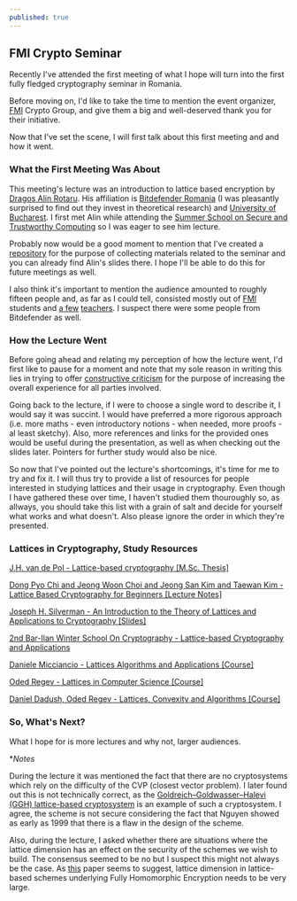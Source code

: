 ```yaml
---
published: true
---
```




## FMI Crypto Seminar

Recently I've attended the first meeting of what I hope will turn into the first fully fledged cryptography seminar in Romania.

Before moving on, I'd like to take the time to mention the event organizer, [FMI](http://fmi.unibuc.ro/) Crypto Group, and give them a big and well-deserved thank you for their initiative.

<!-- more -->

Now that I've set the scene, I will first talk about this first meeting and and how it went.

### What the First Meeting Was About

This meeting's lecture was an introduction to lattice based encryption by [Dragos Alin Rotaru](https://twitter.com/dragosrotaru). His affiliation is [Bitdefender Romania](http://www.bitdefender.ro/) (I was pleasantly surprised to find out they invest in theoretical research) and [University of Bucharest](http://www.unibuc.ro/). I first met Alin while attending the [Summer School on Secure and Trustworthy Computing](http://summerschool.trust.cased.de/) so I was eager to see him lecture.

Probably now would be a good moment to mention that I've created a [repository](https://github.com/iambrosie/FMICryptoSeminar) for the purpose of collecting materials related to the seminar and you can already find Alin's slides there. I hope I'll be able to do this for future meetings as well.

I also think it's important to mention the audience amounted to roughly fifteen people and, as far as I could tell, consisted mostly out of [FMI](http://fmi.unibuc.ro/) students and [a few](http://ruxandraolimid.weebly.com/) [teachers](https://sites.google.com/site/adelageorgescucrypto/). I suspect there were some people from Bitdefender as well.

### How the Lecture Went

Before going ahead and relating my perception of how the lecture went, I'd first like to pause for a moment and note that my sole reason in writing this lies in trying to offer [constructive criticism](https://en.wikipedia.org/wiki/Constructive_criticism) for the purpose of increasing the overall experience for all parties involved.
 
Going back to the lecture, if I were to choose a single word to describe it, I would say it was succint. I would have preferred a more rigorous approach (i.e. more maths - even introductory notions - when needed, more proofs - al least sketchy). Also, more references and links for the provided ones would be useful during the presentation, as well as when checking out the slides later. Pointers for further study would also be nice.

So now that I've pointed out the lecture's shortcomings, it's time for me to try and fix it. I will thus try to provide a list of resources for people interested in studying lattices and their usage in cryptography. Even though I have gathered these over time, I haven't studied them thouroughly so, as allways, you should take this list with a grain of salt and decide for yourself what works and what doesn't. Also please ignore the order in which they're presented.  

### Lattices in Cryptography, Study Resources

[J.H. van de Pol - Lattice-based cryptography \[M.Sc. Thesis\]](http://www.cs.bris.ac.uk/pgrad/csjhvdp/files/ThesisJvdPol.pdf)

[Dong Pyo Chi and Jeong Woon Choi and Jeong San Kim and Taewan Kim - Lattice Based Cryptography for Beginners \[Lecture Notes\]](https://eprint.iacr.org/2015/938)

[Joseph H. Silverman - An Introduction to the Theory of Lattices and Applications to Cryptography \[Slides\]](http://www.math.brown.edu/~jhs/Presentations/WyomingLattices.pdf)

[2nd Bar-Ilan Winter School On Cryptography - Lattice-based Cryptography and Applications](http://crypto.biu.ac.il/2nd-biu-winter-school)

[Daniele Micciancio - Lattices Algorithms and Applications \[Course\]](http://cseweb.ucsd.edu/classes/sp14/cse206A-a/index.html)

[Oded Regev - Lattices in Computer Science \[Course\]](https://www.cims.nyu.edu/~regev/teaching/lattices_fall_2009/)

[Daniel Dadush, Oded Regev - Lattices, Convexity and Algorithms \[Course\]](http://cs.nyu.edu/courses/spring13/CSCI-GA.3033-013/index.html)

 
### So, What's Next?

What I hope for is more lectures and why not, larger audiences.    

*_Notes_  

During the lecture it was mentioned the fact that there are no cryptosystems which rely on the difficulty of the CVP (closest vector problem). I later found out this is not technically correct, as the [Goldreich–Goldwasser–Halevi (GGH) lattice-based cryptosystem](https://en.wikipedia.org/wiki/GGH_encryption_scheme) is an example of such a cryptosystem. I agree, the scheme is not secure considering the fact that Nguyen showed as early as 1999 that there is a flaw in the design of the scheme.

Also, during the lecture, I asked whether there are situations where the lattice dimension has an effect on the security of the schemes we wish to build. The consensus seemed to be no but I suspect this might not always be the case. As [this](https://eprint.iacr.org/2013/630.pdf) paper seems to suggest, lattice dimension in lattice-based schemes underlying Fully Homomorphic Encryption needs to be very large.
